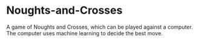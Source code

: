 # Noughts-and-Crosses
A game of Noughts and Crosses, which can be played against a computer. The computer uses machine learning to decide the best move.

